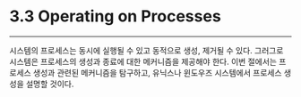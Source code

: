 # 3.3 Operating on Processes
---
시스템의 프로세스는 동시에 실행될 수 있고 동적으로 생성, 제거될 수 있다. 그러그로 시스템은 프로세스의 생성과 종료에 대한 메커니즘을 제공해야 한다. 이번 절에서는 프로세스 생성과 관련된 메커니즘을 탐구하고, 유닉스나 윈도우즈 시스템에서 프로세스 생성을 설명할 것이다.
